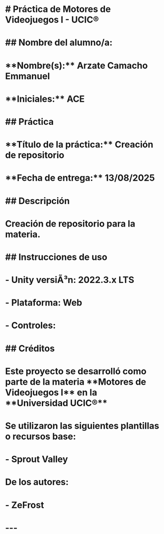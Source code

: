 # \# Práctica de Motores de Videojuegos I - UCIC®

# 

# \## Nombre del alumno/a:

# \*\*Nombre(s):\*\* Arzate Camacho Emmanuel  

# \*\*Iniciales:\*\* ACE

# 

# \## Práctica #

# \*\*Título de la práctica:\*\* Creación de repositorio

# \*\*Fecha de entrega:\*\* 13/08/2025

# 

# \## Descripción

# Creación de repositorio para la materia.

# 

# \## Instrucciones de uso

# 

# \- Unity versiÃ³n: 2022.3.x LTS

# \- Plataforma: Web

# \- Controles: 

# 

# \## Créditos

# Este proyecto se desarrolló como parte de la materia \*\*Motores de Videojuegos I\*\* en la \*\*Universidad UCIC®\*\*

# 

# Se utilizaron las siguientes plantillas o recursos base:

# \- Sprout Valley

# 

# De los autores:

# \- ZeFrost

# ---

